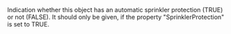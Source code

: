 Indication whether this object has an automatic sprinkler protection (TRUE) or not (FALSE). It should only be given, if the property "SprinklerProtection" is set to TRUE.

